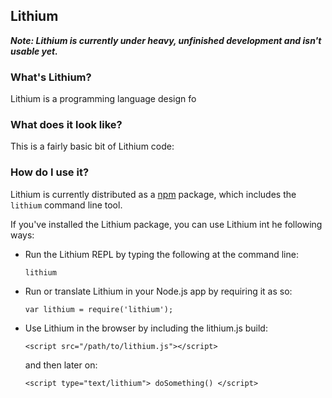 Lithium
-------

***Note: Lithium is currently under heavy, unfinished development and isn't usable yet.***

### What's Lithium?

Lithium is a programming language design fo

### What does it look like?

This is a fairly basic bit of Lithium code:

### How do I use it?

Lithium is currently distributed as a [npm](https://npm.org/) package, which includes the `lithium` command line tool. 

If you've installed the Lithium package, you can use Lithium int he following ways:

*   Run the Lithium REPL by typing the following at the command line:
  
    `lithium`

*   Run or translate Lithium in your Node.js app by requiring it as so:

    `var lithium = require('lithium');`

*   Use Lithium in the browser by including the lithium.js build:

    `<script src="/path/to/lithium.js"></script>`

	and then later on:
  
    `<script type="text/lithium"> doSomething() </script>`